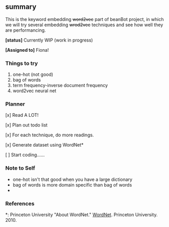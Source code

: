 ## summary

This is the keyword embedding ~~word2vec~~ part of beanBot project, in which we will try several embedding ~~wrod2vec~~ techniques and see how well they are performancing.

**[status]** Currently WIP (work in progress)

**[Assigned to]** Fiona!

### Things to try

1. one-hot (not good)
2. bag of words
3. term frequency-inverse document frequency
4. word2vec neural net

### Planner

[x] Read A LOT!

[x] Plan out todo list

[x] For each technique, do more readings.

[x] Generate dataset using WordNet\*

[ ] Start coding......

### Note to Self

- one-hot isn't that good when you have a large dictionary
- bag of words is more domain specific than bag of words
-

### References

\*: Princeton University "About WordNet." [WordNet](https://wordnet.princeton.edu/). Princeton University. 2010.
